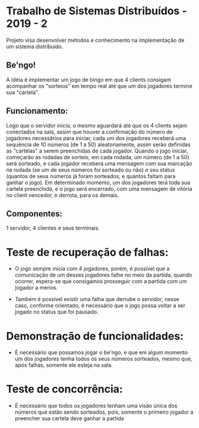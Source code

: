 # Trabalho de Sistemas Distribuídos - 2019 - 2

Projeto visa desenvolver métodos e conhecimento na implementação de um sistema distríbuído.

## Be'ngo!

A idéia é implementar um jogo de bingo em que 4 clients consigam acompanhar os "sorteios" em tempo real até que um dos
jogadores termine sua "cartela".

## Funcionamento:

Logo que o servidor inicia, o mesmo aguardará até que os 4 clients sejam conectados na sala, assim que houver a
confirmação do número de jogadores necessários para iniciar, cada um dos jogadores receberá uma sequência de 10 números (de 1 a 50)
aleatoriamente, assim serão definidas as "cartelas" a serem preenchidas de cada jogador. Quando o jogo iniciar, começarão as rodadas
de sorteio, em cada rodada, um número (de 1 a 50) será sorteado, e cada jogador receberá uma mensagem com sua marcação na rodada 
(se um de seus números foi sorteado ou não) e seu status (quantos de seus números já foram sorteados, e quantos faltam para ganhar
o jogo). Em determinado momento, um dos jogadores terá toda sua cartela preenchida, e o jogo será encerrado, com uma mensagem
de vitória no client vencedor, e derrota, para os demais.

## Componentes: 

1 servidor, 4 clientes e seus terminais.

# Teste de recuperação de falhas: 

* O jogo sempre inicia com 4 jogadores, porém, é possível que a comunicação de um desses jogadores
falhe no meio da partida, quando ocorrer, espera-se que consigamos prosseguir com a partida com um jogador a menos.

* Também é possível existir uma falha que derrube o servidor, nesse caso, conforme orientado, é necessário que o jogo possa voltar
a ser jogado no status que foi pausado.

# Demonstração de funcionalidades:

* É necessário que possamos jogar o be'ngo, e que em algum momento um dos jogadores tenha todos
os seus números sorteados, mesmo que, após falhas, somente ele esteja na sala.

# Teste de concorrência:

* É necessário que todos os jogadores tenham uma visão única dos números que estão sendo sorteados, pois,
somente o primeiro jogador a preencher sua cartela deve ganhar a partida 


